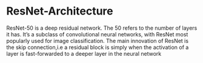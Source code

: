# ResNet-Architecture
ResNet-50 is a deep residual network. The 50 refers to the number of layers it has. It’s a subclass of convolutional neural networks, with ResNet most popularly used for image classification.  The main innovation of ResNet is the skip connection,i.e a residual block is simply when the activation of a layer is fast-forwarded to a deeper layer in the neural network
